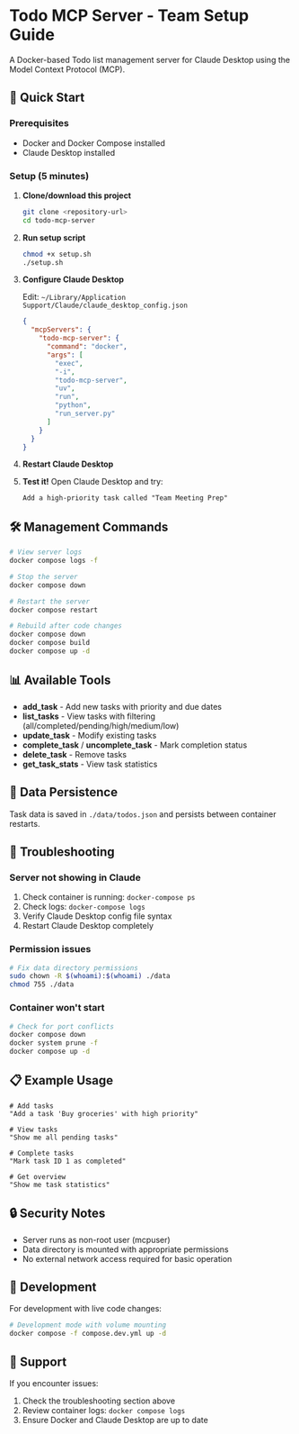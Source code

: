 # Todo MCP Server - Team Setup Guide

A Docker-based Todo list management server for Claude Desktop using the Model Context Protocol (MCP).

## 🚀 Quick Start

### Prerequisites
- Docker and Docker Compose installed
- Claude Desktop installed

### Setup (5 minutes)

1. **Clone/download this project**
   ```bash
   git clone <repository-url>
   cd todo-mcp-server
   ```

2. **Run setup script**
   ```bash
   chmod +x setup.sh
   ./setup.sh
   ```

3. **Configure Claude Desktop**
   
   Edit: `~/Library/Application Support/Claude/claude_desktop_config.json`
   
   ```json
   {
     "mcpServers": {
       "todo-mcp-server": {
         "command": "docker",
         "args": [
           "exec",
           "-i", 
           "todo-mcp-server",
           "uv",
           "run",
           "python", 
           "run_server.py"
         ]
       }
     }
   }
   ```

4. **Restart Claude Desktop**

5. **Test it!**
   Open Claude Desktop and try:
   ```
   Add a high-priority task called "Team Meeting Prep"
   ```

## 🛠️ Management Commands

```bash
# View server logs
docker compose logs -f

# Stop the server
docker compose down

# Restart the server
docker compose restart

# Rebuild after code changes
docker compose down
docker compose build
docker compose up -d
```

## 📊 Available Tools

- **add_task** - Add new tasks with priority and due dates
- **list_tasks** - View tasks with filtering (all/completed/pending/high/medium/low)
- **update_task** - Modify existing tasks
- **complete_task** / **uncomplete_task** - Mark completion status
- **delete_task** - Remove tasks
- **get_task_stats** - View task statistics

## 💾 Data Persistence

Task data is saved in `./data/todos.json` and persists between container restarts.

## 🔧 Troubleshooting

### Server not showing in Claude
1. Check container is running: `docker-compose ps`
2. Check logs: `docker-compose logs`
3. Verify Claude Desktop config file syntax
4. Restart Claude Desktop completely

### Permission issues
```bash
# Fix data directory permissions
sudo chown -R $(whoami):$(whoami) ./data
chmod 755 ./data
```

### Container won't start
```bash
# Check for port conflicts
docker compose down
docker system prune -f
docker compose up -d
```

## 📋 Example Usage

```
# Add tasks
"Add a task 'Buy groceries' with high priority"

# View tasks
"Show me all pending tasks"

# Complete tasks  
"Mark task ID 1 as completed"

# Get overview
"Show me task statistics"
```

## 🔒 Security Notes

- Server runs as non-root user (mcpuser)
- Data directory is mounted with appropriate permissions
- No external network access required for basic operation

## 📝 Development

For development with live code changes:

```bash
# Development mode with volume mounting
docker compose -f compose.dev.yml up -d
```

## 🤝 Support

If you encounter issues:
1. Check the troubleshooting section above
2. Review container logs: `docker compose logs`
3. Ensure Docker and Claude Desktop are up to date
